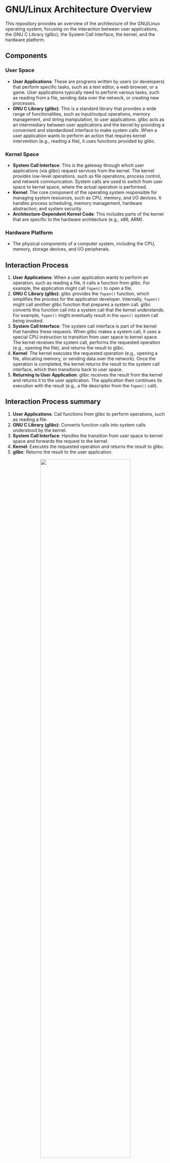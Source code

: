 
# GNU/Linux Architecture Overview

This repository provides an overview of the architecture of the GNU/Linux operating system, focusing on the interaction between user applications, the GNU C Library (glibc), the System Call Interface, the kernel, and the hardware platform.

## Components

### User Space
- **User Applications**: These are programs written by users (or developers) that perform specific tasks, such as a text editor, a web browser, or a game. User applications typically need to perform various tasks, such as reading from a file, sending data over the network, or creating new processes.
- **GNU C Library (glibc)**: This is a standard library that provides a wide range of functionalities, such as input/output operations, memory management, and string manipulation, to user applications. glibc acts as an intermediary between user applications and the kernel by providing a convenient and standardized interface to make system calls. When a user application wants to perform an action that requires kernel intervention (e.g., reading a file), it uses functions provided by glibc.

### Kernel Space
- **System Call Interface**: This is the gateway through which user applications (via glibc) request services from the kernel. The kernel provides low-level operations, such as file operations, process control, and network communication. System calls are used to switch from user space to kernel space, where the actual operation is performed.
- **Kernel**: The core component of the operating system responsible for managing system resources, such as CPU, memory, and I/O devices. It handles process scheduling, memory management, hardware abstraction, and system security.
- **Architecture-Dependent Kernel Code**: This includes parts of the kernel that are specific to the hardware architecture (e.g., x86, ARM).

### Hardware Platform
- The physical components of a computer system, including the CPU, memory, storage devices, and I/O peripherals.

## Interaction Process

1. **User Applications**: When a user application wants to perform an operation, such as reading a file, it calls a function from glibc. For example, the application might call `fopen()` to open a file.
2. **GNU C Library (glibc)**: glibc provides the `fopen()` function, which simplifies the process for the application developer. Internally, `fopen()` might call another glibc function that prepares a system call. glibc converts this function call into a system call that the kernel understands. For example, `fopen()` might eventually result in the `open()` system call being invoked.
3. **System Call Interface**: The system call interface is part of the kernel that handles these requests. When glibc makes a system call, it uses a special CPU instruction to transition from user space to kernel space. The kernel receives the system call, performs the requested operation (e.g., opening the file), and returns the result to glibc.
4. **Kernel**: The kernel executes the requested operation (e.g., opening a file, allocating memory, or sending data over the network). Once the operation is completed, the kernel returns the result to the system call interface, which then transitions back to user space.
5. **Returning to User Application**: glibc receives the result from the kernel and returns it to the user application. The application then continues its execution with the result (e.g., a file descriptor from the `fopen()` call).


## Interaction Process summary

1. **User Applications**: Call functions from glibc to perform operations, such as reading a file.
2. **GNU C Library (glibc)**: Converts function calls into system calls understood by the kernel.
3. **System Call Interface**: Handles the transition from user space to kernel space and forwards the request to the kernel.
4. **Kernel**: Executes the requested operation and returns the result to glibc.
5. **glibc**: Returns the result to the user application.

<p align="center">
	<img src="https://github.com/user-attachments/assets/86bce8bf-c1c0-47c6-ab72-ed37b2beb2bf" width=75% height=75% />
</p>

## Why User Space is "Higher" Than glibc

- The hierarchy shown in the diagram doesn't imply that user applications are "higher" than glibc in terms of privilege. Instead, it represents the flow of execution and the dependency chain.
- User applications depend on glibc to provide a convenient interface for making system calls, and glibc, in turn, depends on the kernel to perform the actual hardware-related operations.

## Role of GNU C Library (glibc)

- **Abstraction**: glibc abstracts the complexity of making system calls directly. It provides user-friendly functions that developers can use without worrying about the underlying system call mechanism.
- **Standardization**: glibc ensures that applications can use a consistent set of functions across different Unix-like systems, making them more portable.
- **Convenience**: glibc includes a wide range of functions for common programming tasks, reducing the need for developers to write low-level code.

## Diagram

The following diagram represents the architecture of the GNU/Linux operating system:

<p align="center">
	<img src="https://github.com/user-attachments/assets/36858d0f-2773-4ebe-b210-1d2fad8a2397" width=75% height=75% />
</p>


## Summary

- **User Applications** call functions provided by **glibc** to perform various tasks.
- **glibc** translates these function calls into system calls and communicates with the **System Call Interface**.
- The **System Call Interface** allows the **Kernel** to execute these system calls.
- The result of the operation is passed back through **glibc** to the **User Applications**.

This layered architecture ensures modularity, ease of development, and system stability by isolating user applications from direct hardware manipulation.


<p align="center">
	<img src="https://github.com/user-attachments/assets/6c8c6014-aa87-45d4-8057-5254a5c3f342" width=75% height=75% />
</p>
